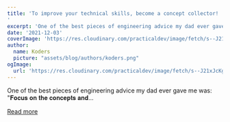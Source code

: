 ```yaml
---
title: 'To improve your technical skills, become a concept collector!
'
excerpt: 'One of the best pieces of engineering advice my dad ever gave me was: "𝐅𝐨𝐜𝐮𝐬 𝐨𝐧 𝐭𝐡𝐞 𝐜𝐨𝐧𝐜𝐞𝐩𝐭𝐬 𝐚𝐧𝐝...'
date: '2021-12-03'
coverImage: 'https://res.cloudinary.com/practicaldev/image/fetch/s--J21xJcKg--/c_imagga_scale,f_auto,fl_progressive,h_420,q_auto,w_1000/https://dev-to-uploads.s3.amazonaws.com/uploads/articles/zi8juwrbjyi9ss5l141u.png'
author:
  name: Koders
  picture: "assets/blog/authors/koders.png"
ogImage:
  url: 'https://res.cloudinary.com/practicaldev/image/fetch/s--J21xJcKg--/c_imagga_scale,f_auto,fl_progressive,h_420,q_auto,w_1000/https://dev-to-uploads.s3.amazonaws.com/uploads/articles/zi8juwrbjyi9ss5l141u.png'
---
```


One of the best pieces of engineering advice my dad ever gave me was: "𝐅𝐨𝐜𝐮𝐬 𝐨𝐧 𝐭𝐡𝐞 𝐜𝐨𝐧𝐜𝐞𝐩𝐭𝐬 𝐚𝐧𝐝...

[Read more](https://dev.to/brinascode/to-improve-your-technical-skills-become-a-concept-collector-p8j)
